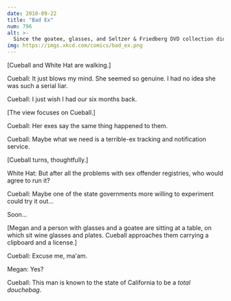 ```yaml
---
date: 2010-09-22
title: "Bad Ex"
num: 796
alt: >-
  Since the goatee, glasses, and Seltzer & Friedberg DVD collection didn't tip you off, there will be a $20 negligence charge for this service.
img: https://imgs.xkcd.com/comics/bad_ex.png
---
```

[Cueball and White Hat are walking.]

Cueball: It just blows my mind. She seemed so genuine. I had no idea she was such a serial liar.

Cueball: I just wish I had our six months back.

[The view focuses on Cueball.]

Cueball: Her exes say the same thing happened to them.

Cueball: Maybe what we need is a terrible-ex tracking and notification service.

[Cueball turns, thoughtfully.]

White Hat: But after all the problems with sex offender registries, who would agree to run it?

Cueball: Maybe one of the state governments more willing to experiment could try it out...

Soon...

[Megan and a person with glasses and a goatee are sitting at a table, on which sit wine glasses and plates. Cueball approaches them carrying a clipboard and a license.]

Cueball: Excuse me, ma'am.

Megan: Yes?

Cueball: This man is known to the state of California to be a *total douchebag*.